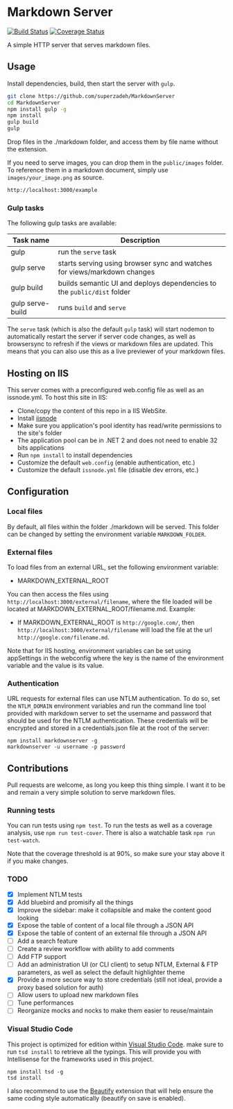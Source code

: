 # Markdown Server

[![Build Status](https://travis-ci.org/superzadeh/MarkdownServer.svg?branch=master)](https://travis-ci.org/superzadeh/MarkdownServer)
[![Coverage Status](https://coveralls.io/repos/github/superzadeh/MarkdownServer/badge.svg?branch=master)](https://coveralls.io/github/superzadeh/MarkdownServer?branch=master)

A simple HTTP server that serves markdown files.

## Usage

Install dependencies, build, then start the server with `gulp`.

```bash
git clone https://github.com/superzadeh/MarkdownServer
cd MarkdownServer
npm install gulp -g
npm install
gulp build
gulp
```

Drop files in the ./markdown folder, and access them by file name without the extension.

If you need to serve images, you can drop them in the `public/images` folder. To reference them in a markdown document, simply use `images/your_image.png` as source.

```bash
http://localhost:3000/example
```

### Gulp tasks

The following gulp tasks are available:

| Task name         | Description |
|-------------------|-------------|
| gulp              | run the `serve` task |
| gulp serve        | starts serving using browser sync and watches for views/markdown changes |
| gulp build        | builds semantic UI and deploys dependencies to the `public/dist` folder |
| gulp serve-build  | runs `build` and `serve` |

The `serve` task (which is also the default `gulp` task) will start nodemon to automatically restart the server if server code changes, 
as well as browsersync to refresh if the views or markdown files are updated.
This means that you can also use this as a live previewer of your markdown files.

## Hosting on IIS

This server comes with a preconfigured web.config file as well as an issnode.yml.
To host this site in IIS:

* Clone/copy the content of this repo in a IIS WebSite.
* Install [iisnode](https://github.com/tjanczuk/iisnode)
* Make sure you application's pool identity has read/write permissions to the site's folder
* The application pool can be in .NET 2 and does not need to enable 32 bits applications
* Run `npm install` to install dependencies
* Customize the default `web.config` (enable authentication, etc.)
* Customize the default `issnode.yml` file (disable dev errors, etc.)

## Configuration

### Local files

By default, all files within the folder ./markdown will be served. This folder can be changed by 
setting the environment variable `MARKDOWN_FOLDER`.

### External files

To load files from an external URL, set the following environment variable:

* MARKDOWN_EXTERNAL_ROOT

You can then access the files using `http://localhost:3000/external/filename`, where the file loaded
will be located at MARKDOWN_EXTERNAL_ROOT/filename.md. Example:

* If MARKDOWN_EXTERNAL_ROOT is `http://google.com/`, then `http://localhost:3000/external/filename` will load the 
  file at the url `http://google.com/filename.md`.

Note that for IIS hosting, environment variables can be set using appSettings in the webconfig where the key is
the name of the environment variable and the value is its value.

### Authentication

URL requests for external files can use NTLM authentication. To do so, set the `NTLM_DOMAIN` environment variables and run the command 
line tool provided with markdown server to set the username and password that should be used for the NTLM authentication.
These credentials will be encrypted and stored in a credentials.json file at the root of the server:

    npm install markdownserver -g
    markdownserver -u username -p password


## Contributions

Pull requests are welcome, as long you keep this thing simple. I want it to be and remain a very 
simple solution to serve markdown files.

### Running tests

You can run tests using `npm test`. To run the tests as well as a coverage analysis, use `npm run test-cover`.
There is also a watchable task `npm run test-watch`.

Note that the coverage threshold is at 90%, so make sure your stay above it if you make changes.

### TODO

* [X] Implement NTLM tests
* [X] Add bluebird and promisify all the things
* [X] Improve the sidebar: make it collapsible and make the content good looking
* [X] Expose the table of content of a local file through a JSON API
* [X] Expose the table of content of an external file through a JSON API
* [ ] Add a search feature
* [ ] Create a review workflow with ability to add comments
* [ ] Add FTP support
* [ ] Add an administration UI (or CLI client) to setup NTLM, External & FTP parameters, as well as select the default highlighter theme
* [X] Provide a more secure way to store credentials (still not ideal, provide a proxy based solution for auth)
* [ ] Allow users to upload new markdown files
* [ ] Tune performances
* [ ] Reorganize mocks and nocks to make them easier to reuse/maintain 

### Visual Studio Code

This project is optimized for edition within [Visual Studio Code](https://code.visualstudio.com/).
make sure to run `tsd install` to retrieve all the typings. This will provide you with
Intellisense for the frameworks used in this project.

    npm install tsd -g
    tsd install

I also recommend to use the [Beautify](https://marketplace.visualstudio.com/items?itemName=HookyQR.beautify)
extension that will help ensure the same coding style automatically (beautify on save is enabled).
